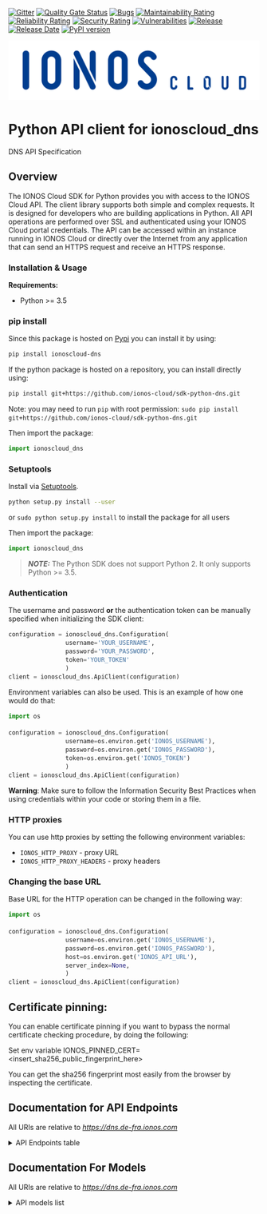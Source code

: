 [![Gitter](https://img.shields.io/gitter/room/ionos-cloud/sdk-general)](https://gitter.im/ionos-cloud/sdk-general)
[![Quality Gate Status](https://sonarcloud.io/api/project_badges/measure?project=sdk-python-dns&metric=alert_status)](https://sonarcloud.io/summary?id=sdk-python-dns)
[![Bugs](https://sonarcloud.io/api/project_badges/measure?project=sdk-python-dns&metric=bugs)](https://sonarcloud.io/summary/new_code?id=sdk-python-dns)
[![Maintainability Rating](https://sonarcloud.io/api/project_badges/measure?project=sdk-python-dns&metric=sqale_rating)](https://sonarcloud.io/summary/new_code?id=sdk-python-dns)
[![Reliability Rating](https://sonarcloud.io/api/project_badges/measure?project=sdk-python-dns&metric=reliability_rating)](https://sonarcloud.io/summary/new_code?id=sdk-python-dns)
[![Security Rating](https://sonarcloud.io/api/project_badges/measure?project=sdk-python-dns&metric=security_rating)](https://sonarcloud.io/summary/new_code?id=sdk-python-dns)
[![Vulnerabilities](https://sonarcloud.io/api/project_badges/measure?project=sdk-python-dns&metric=vulnerabilities)](https://sonarcloud.io/summary/new_code?id=sdk-python-dns)
[![Release](https://img.shields.io/github/v/release/ionos-cloud/sdk-python-dns.svg)](https://github.com/ionos-cloud/sdk-python-dns/releases/latest)
[![Release Date](https://img.shields.io/github/release-date/ionos-cloud/sdk-python-dns.svg)](https://github.com/ionos-cloud/sdk-python-dns/releases/latest)
[![PyPI version](https://img.shields.io/pypi/v/ionoscloud-dns)](https://pypi.org/project/ionoscloud-dns/)

![Alt text](.github/IONOS.CLOUD.BLU.svg?raw=true "Title")


# Python API client for ionoscloud_dns

DNS API Specification


## Overview
The IONOS Cloud SDK for Python provides you with access to the IONOS Cloud API. The client library supports both simple and complex requests. It is designed for developers who are building applications in Python. All API operations are performed over SSL and authenticated using your IONOS Cloud portal credentials. The API can be accessed within an instance running in IONOS Cloud or directly over the Internet from any application that can send an HTTPS request and receive an HTTPS response.


### Installation & Usage

**Requirements:**
- Python >= 3.5

### pip install

Since this package is hosted on [Pypi](https://pypi.org/) you can install it by using:

```bash
pip install ionoscloud-dns
```

If the python package is hosted on a repository, you can install directly using:

```bash
pip install git+https://github.com/ionos-cloud/sdk-python-dns.git
```

Note: you may need to run `pip` with root permission: `sudo pip install git+https://github.com/ionos-cloud/sdk-python-dns.git`

Then import the package:

```python
import ionoscloud_dns
```

### Setuptools

Install via [Setuptools](http://pypi.python.org/pypi/setuptools).

```bash
python setup.py install --user
```

or `sudo python setup.py install` to install the package for all users

Then import the package:

```python
import ionoscloud_dns
```

> **_NOTE:_**  The Python SDK does not support Python 2. It only supports Python >= 3.5.

### Authentication

The username and password **or** the authentication token can be manually specified when initializing the SDK client:

```python
configuration = ionoscloud_dns.Configuration(
                username='YOUR_USERNAME',
                password='YOUR_PASSWORD',
                token='YOUR_TOKEN'
                )
client = ionoscloud_dns.ApiClient(configuration)
```

Environment variables can also be used. This is an example of how one would do that:

```python
import os

configuration = ionoscloud_dns.Configuration(
                username=os.environ.get('IONOS_USERNAME'),
                password=os.environ.get('IONOS_PASSWORD'),
                token=os.environ.get('IONOS_TOKEN')
                )
client = ionoscloud_dns.ApiClient(configuration)
```

**Warning**: Make sure to follow the Information Security Best Practices when using credentials within your code or storing them in a file.


### HTTP proxies

You can use http proxies by setting the following environment variables:
- `IONOS_HTTP_PROXY` - proxy URL
- `IONOS_HTTP_PROXY_HEADERS` - proxy headers

### Changing the base URL

Base URL for the HTTP operation can be changed in the following way:

```python
import os

configuration = ionoscloud_dns.Configuration(
                username=os.environ.get('IONOS_USERNAME'),
                password=os.environ.get('IONOS_PASSWORD'),
                host=os.environ.get('IONOS_API_URL'),
                server_index=None,
                )
client = ionoscloud_dns.ApiClient(configuration)
```

## Certificate pinning:

You can enable certificate pinning if you want to bypass the normal certificate checking procedure,
by doing the following:

Set env variable IONOS_PINNED_CERT=<insert_sha256_public_fingerprint_here>

You can get the sha256 fingerprint most easily from the browser by inspecting the certificate.


## Documentation for API Endpoints

All URIs are relative to *https://dns.de-fra.ionos.com*
<details >
    <summary title="Click to toggle">API Endpoints table</summary>


| Class | Method | HTTP request | Description |
| ------------- | ------------- | ------------- | ------------- |
| RecordsApi | [**records_get**](docs/api/RecordsApi.md#records_get) | **GET** /records | Retrieve all records |
| RecordsApi | [**zones_records_delete**](docs/api/RecordsApi.md#zones_records_delete) | **DELETE** /zones/{zoneId}/records/{recordId} | Delete a record |
| RecordsApi | [**zones_records_find_by_id**](docs/api/RecordsApi.md#zones_records_find_by_id) | **GET** /zones/{zoneId}/records/{recordId} | Retrieve a record |
| RecordsApi | [**zones_records_get**](docs/api/RecordsApi.md#zones_records_get) | **GET** /zones/{zoneId}/records | Retrieve records |
| RecordsApi | [**zones_records_post**](docs/api/RecordsApi.md#zones_records_post) | **POST** /zones/{zoneId}/records | Create a record |
| RecordsApi | [**zones_records_put**](docs/api/RecordsApi.md#zones_records_put) | **PUT** /zones/{zoneId}/records/{recordId} | Ensure a record |
| ZonesApi | [**zones_delete**](docs/api/ZonesApi.md#zones_delete) | **DELETE** /zones/{zoneId} | Delete a zone |
| ZonesApi | [**zones_find_by_id**](docs/api/ZonesApi.md#zones_find_by_id) | **GET** /zones/{zoneId} | Retrieve a zone |
| ZonesApi | [**zones_get**](docs/api/ZonesApi.md#zones_get) | **GET** /zones | Retrieve zones |
| ZonesApi | [**zones_post**](docs/api/ZonesApi.md#zones_post) | **POST** /zones | Create a zone |
| ZonesApi | [**zones_put**](docs/api/ZonesApi.md#zones_put) | **PUT** /zones/{zoneId} | Ensure a zone |

</details>

## Documentation For Models

All URIs are relative to *https://dns.de-fra.ionos.com*
<details >
<summary title="Click to toggle">API models list</summary>

 - [Error](docs/models/Error)
 - [ErrorMessages](docs/models/ErrorMessages)
 - [Links](docs/models/Links)
 - [Metadata](docs/models/Metadata)
 - [MetadataWithStateFqdnZoneId](docs/models/MetadataWithStateFqdnZoneId)
 - [MetadataWithStateFqdnZoneIdAllOf](docs/models/MetadataWithStateFqdnZoneIdAllOf)
 - [MetadataWithStateNameservers](docs/models/MetadataWithStateNameservers)
 - [MetadataWithStateNameserversAllOf](docs/models/MetadataWithStateNameserversAllOf)
 - [ProvisioningState](docs/models/ProvisioningState)
 - [Record](docs/models/Record)
 - [RecordCreate](docs/models/RecordCreate)
 - [RecordEnsure](docs/models/RecordEnsure)
 - [RecordRead](docs/models/RecordRead)
 - [RecordReadList](docs/models/RecordReadList)
 - [Zone](docs/models/Zone)
 - [ZoneCreate](docs/models/ZoneCreate)
 - [ZoneEnsure](docs/models/ZoneEnsure)
 - [ZoneRead](docs/models/ZoneRead)
 - [ZoneReadList](docs/models/ZoneReadList)


[[Back to API list]](#documentation-for-api-endpoints) [[Back to Model list]](#documentation-for-models)

</details>